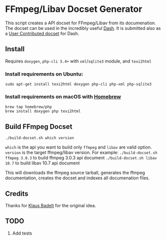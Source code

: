# FFmpeg/Libav Docset Generator

This script creates a API docset for FFmpeg/Libav from its documenation.
The docset can be used in the incredibly useful [Dash](https://kapeli.com/dash).
It is submitted also as a [User Contributed docset](https://github.com/Kapeli/Dash-User-Contributions) for Dash.

## Install

Requires `doxygen`, `php-cli 5.4+` with `xml`/`sqlite3` module, and `texi2html`
### Install requirements on Ubuntu:
```
sudo apt-get install texi2html doxygen php-cli php-xml php-sqlite3
```
### Install requirements on macOS with [Homebrew](http://brew.sh)
```
brew tap homebrew/php
brew install doxygen php texi2html
```

## Build FFmpeg Docset

```
./build-docset.sh which version
```
`which` is the api you want to build only `ffmpeg` and `libav` are valid option.
`version` is the target ffmpeg/libav version.
For example:
`./build-docset.sh ffmpeg 3.0.3` to build ffmpeg 3.0.3 api document
`./build-docset.sh libav 10.7` to build libav 10.7 api document

This will downloads the ffmpeg source tarball, generates the ffmpeg documentation, creates the docset
and indexes all documenation files.

## Credits

Thanks for [Klaus Badelt](https://github.com/klausbadelt/ffmpeg-docset) for the original idea.

## TODO

1. Add tests
